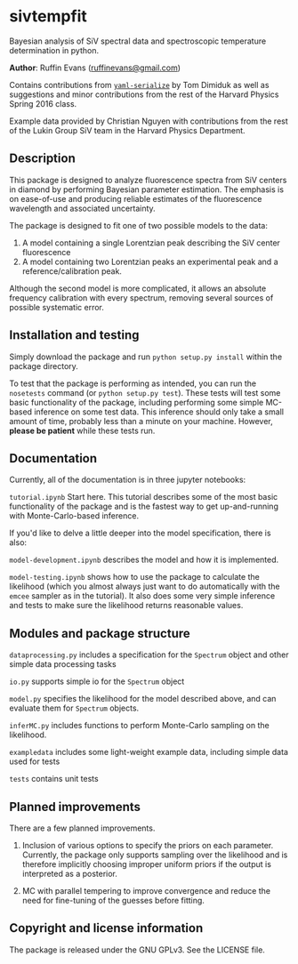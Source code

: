 # sivtempfit
Bayesian analysis of SiV spectral data and spectroscopic temperature determination in python.

**Author**: Ruffin Evans (ruffinevans@gmail.com)

Contains contributions from [`yaml-serialize`](https://github.com/tdimiduk/yaml-serialize) by Tom Dimiduk as well as suggestions and minor contributions from the rest of the Harvard Physics Spring 2016 class.

Example data provided by Christian Nguyen with contributions from the rest of the Lukin Group SiV team in the Harvard Physics Department.

## Description
This package is designed to analyze fluorescence spectra from SiV centers in diamond by performing Bayesian parameter estimation. The emphasis is on ease-of-use and producing reliable estimates of the fluorescence wavelength and associated uncertainty.

The package is designed to fit one of two possible models to the data: 

1. A model containing a single Lorentzian peak describing the SiV center fluorescence
2. A model containing two Lorentzian peaks an experimental peak and a reference/calibration peak.

Although the second model is more complicated, it allows an absolute frequency calibration with every spectrum, removing several sources of possible systematic error.

## Installation and testing

Simply download the package and run `python setup.py install` within the package directory.

To test that the package is performing as intended, you can run the `nosetests` command (or `python setup.py test`). These tests will test some basic functionality of the package, including performing some simple MC-based inference on some test data. This inference should only take a small amount of time, probably less than a minute on your machine. However, **please be patient** while these tests run.

## Documentation

Currently, all of the documentation is in three jupyter notebooks:

`tutorial.ipynb` Start here. This tutorial describes some of the most basic functionality of the package and is the fastest way to get up-and-running with Monte-Carlo-based inference.

If you'd like to delve a little deeper into the model specification, there is also:

`model-development.ipynb` describes the model and how it is implemented.

`model-testing.ipynb` shows how to use the package to calculate the likelihood (which you almost always just want to do automatically with the `emcee` sampler as in the tutorial). It also does some very simple inference and tests to make sure the likelihood returns reasonable values.

## Modules and package structure

`dataprocessing.py` includes a specification for the `Spectrum` object and other simple data processing tasks

`io.py` supports simple io for the `Spectrum` object

`model.py` specifies the likelihood for the model described above, and can evaluate them for `Spectrum` objects.

`inferMC.py` includes functions to perform Monte-Carlo sampling on the likelihood.

`exampledata` includes some light-weight example data, including simple data used for tests

`tests` contains unit tests

## Planned improvements

There are a few planned improvements.

1. Inclusion of various options to specify the priors on each parameter. Currently, the package only supports sampling over the likelihood and is therefore implicitly choosing improper uniform priors if the output is interpreted as a posterior.

2. MC with parallel tempering to improve convergence and reduce the need for fine-tuning of the guesses before fitting.

## Copyright and license information

The package is released under the GNU GPLv3. See the LICENSE file.